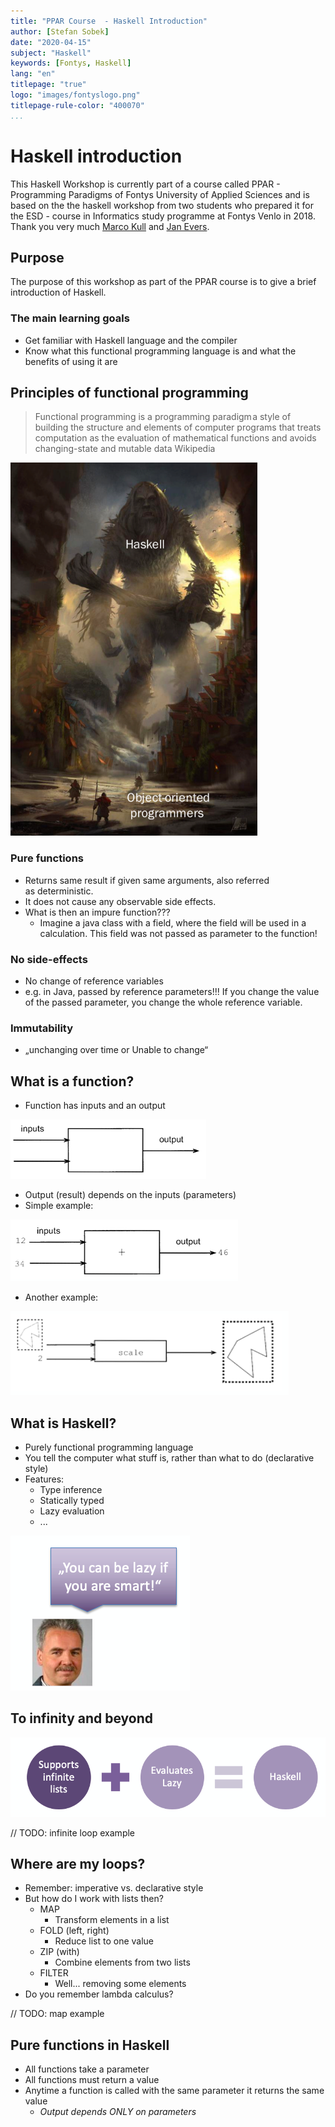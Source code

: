```yaml
---
title: "PPAR Course  - Haskell Introduction"
author: [Stefan Sobek]
date: "2020-04-15"
subject: "Haskell"
keywords: [Fontys, Haskell]
lang: "en"
titlepage: "true"
logo: "images/fontyslogo.png"
titlepage-rule-color: "400070"
...
```


# Haskell introduction

This Haskell Workshop is currently part of a course called PPAR - Programming Paradigms of Fontys University of Applied Sciences and is based on the the haskell workshop from two students who prepared it for the ESD - course in Informatics study programme at Fontys Venlo in 2018. Thank you very much [Marco Kull](https://github.com/MarcoKull) and [Jan Evers](https://github.com/Backend-Giraffe). 

## Purpose

The purpose of this workshop as part of the PPAR course is to give a brief introduction of Haskell. 

### The main learning goals

- Get familiar with Haskell language and the compiler
- Know what this functional programming language is and what the benefits of using it are

## Principles of functional programming

> Functional programming is a programming paradigm a style of building the structure and elements of computer programs that treats computation as the evaluation of mathematical functions and avoids changing-state and mutable data 
> Wikipedia

![Haskell vs OO](images/haskell-intro.png)

### Pure functions
- Returns same result if given same arguments, also referred as deterministic.
- It does not cause any observable side effects.  
- What is then an impure function??? 
    - Imagine a java class with a field, where the field will be used in a calculation. This field was not passed as parameter to the function!
   
### No side-effects

- No change of reference variables
- e.g. in Java, passed by reference parameters!!! If you change the value of the passed parameter, you change the whole reference variable. 

### Immutability
- „unchanging over time or Unable to change“

## What is a function?

- Function has inputs and an output 

![Inputs and Outputs](images/input-output1.png)

- Output (result) depends on the inputs (parameters)
- Simple example: 

![Simple example](images/input-output2.png)

- Another example: 

![Input and Output other example](images/input-output3.png)

## What is Haskell?

- Purely functional programming language 
- You tell the computer what stuff is, rather than what to do (declarative style) 
- Features: 
    - Type inference 
    - Statically typed 
    - Lazy evaluation 
    - ...
    
![images/lazy-when-smart.png](images/lazy-when-smart.png)

## To infinity and beyond

![images/inifinity1.png](images/inifinity1.png)

// TODO: infinite loop example

## Where are my loops?

- Remember: imperative vs. declarative style 
- But how do I work with lists then? 
    - MAP
        - Transform elements in a list
    - FOLD (left, right)
        - Reduce list to one value
    - ZIP (with)
        - Combine elements from two lists
    - FILTER
        - Well... removing some elements
- Do you remember lambda calculus?

// TODO: map example

## Pure functions in Haskell

- All functions take a parameter 
- All functions must return a value 
- Anytime a function is called with the same parameter it returns the same value 
    - *Output depends ONLY on parameters*

